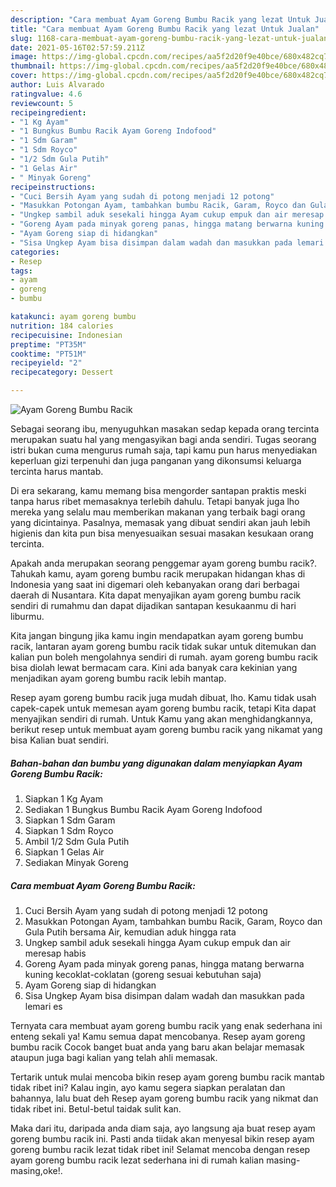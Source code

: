 ```yaml
---
description: "Cara membuat Ayam Goreng Bumbu Racik yang lezat Untuk Jualan"
title: "Cara membuat Ayam Goreng Bumbu Racik yang lezat Untuk Jualan"
slug: 1168-cara-membuat-ayam-goreng-bumbu-racik-yang-lezat-untuk-jualan
date: 2021-05-16T02:57:59.211Z
image: https://img-global.cpcdn.com/recipes/aa5f2d20f9e40bce/680x482cq70/ayam-goreng-bumbu-racik-foto-resep-utama.jpg
thumbnail: https://img-global.cpcdn.com/recipes/aa5f2d20f9e40bce/680x482cq70/ayam-goreng-bumbu-racik-foto-resep-utama.jpg
cover: https://img-global.cpcdn.com/recipes/aa5f2d20f9e40bce/680x482cq70/ayam-goreng-bumbu-racik-foto-resep-utama.jpg
author: Luis Alvarado
ratingvalue: 4.6
reviewcount: 5
recipeingredient:
- "1 Kg Ayam"
- "1 Bungkus Bumbu Racik Ayam Goreng Indofood"
- "1 Sdm Garam"
- "1 Sdm Royco"
- "1/2 Sdm Gula Putih"
- "1 Gelas Air"
- " Minyak Goreng"
recipeinstructions:
- "Cuci Bersih Ayam yang sudah di potong menjadi 12 potong"
- "Masukkan Potongan Ayam, tambahkan bumbu Racik, Garam, Royco dan Gula Putih bersama Air, kemudian aduk hingga rata"
- "Ungkep sambil aduk sesekali hingga Ayam cukup empuk dan air meresap habis"
- "Goreng Ayam pada minyak goreng panas, hingga matang berwarna kuning kecoklat-coklatan (goreng sesuai kebutuhan saja)"
- "Ayam Goreng siap di hidangkan"
- "Sisa Ungkep Ayam bisa disimpan dalam wadah dan masukkan pada lemari es"
categories:
- Resep
tags:
- ayam
- goreng
- bumbu

katakunci: ayam goreng bumbu 
nutrition: 184 calories
recipecuisine: Indonesian
preptime: "PT35M"
cooktime: "PT51M"
recipeyield: "2"
recipecategory: Dessert

---
```



![Ayam Goreng Bumbu Racik](https://img-global.cpcdn.com/recipes/aa5f2d20f9e40bce/680x482cq70/ayam-goreng-bumbu-racik-foto-resep-utama.jpg)

Sebagai seorang ibu, menyuguhkan masakan sedap kepada orang tercinta merupakan suatu hal yang mengasyikan bagi anda sendiri. Tugas seorang istri bukan cuma mengurus rumah saja, tapi kamu pun harus menyediakan keperluan gizi terpenuhi dan juga panganan yang dikonsumsi keluarga tercinta harus mantab.

Di era  sekarang, kamu memang bisa mengorder santapan praktis meski tanpa harus ribet memasaknya terlebih dahulu. Tetapi banyak juga lho mereka yang selalu mau memberikan makanan yang terbaik bagi orang yang dicintainya. Pasalnya, memasak yang dibuat sendiri akan jauh lebih higienis dan kita pun bisa menyesuaikan sesuai masakan kesukaan orang tercinta. 



Apakah anda merupakan seorang penggemar ayam goreng bumbu racik?. Tahukah kamu, ayam goreng bumbu racik merupakan hidangan khas di Indonesia yang saat ini digemari oleh kebanyakan orang dari berbagai daerah di Nusantara. Kita dapat menyajikan ayam goreng bumbu racik sendiri di rumahmu dan dapat dijadikan santapan kesukaanmu di hari liburmu.

Kita jangan bingung jika kamu ingin mendapatkan ayam goreng bumbu racik, lantaran ayam goreng bumbu racik tidak sukar untuk ditemukan dan kalian pun boleh mengolahnya sendiri di rumah. ayam goreng bumbu racik bisa diolah lewat bermacam cara. Kini ada banyak cara kekinian yang menjadikan ayam goreng bumbu racik lebih mantap.

Resep ayam goreng bumbu racik juga mudah dibuat, lho. Kamu tidak usah capek-capek untuk memesan ayam goreng bumbu racik, tetapi Kita dapat menyajikan sendiri di rumah. Untuk Kamu yang akan menghidangkannya, berikut resep untuk membuat ayam goreng bumbu racik yang nikamat yang bisa Kalian buat sendiri.

<!--inarticleads1-->

##### Bahan-bahan dan bumbu yang digunakan dalam menyiapkan Ayam Goreng Bumbu Racik:

1. Siapkan 1 Kg Ayam
1. Sediakan 1 Bungkus Bumbu Racik Ayam Goreng Indofood
1. Siapkan 1 Sdm Garam
1. Siapkan 1 Sdm Royco
1. Ambil 1/2 Sdm Gula Putih
1. Siapkan 1 Gelas Air
1. Sediakan  Minyak Goreng




<!--inarticleads2-->

##### Cara membuat Ayam Goreng Bumbu Racik:

1. Cuci Bersih Ayam yang sudah di potong menjadi 12 potong
1. Masukkan Potongan Ayam, tambahkan bumbu Racik, Garam, Royco dan Gula Putih bersama Air, kemudian aduk hingga rata
1. Ungkep sambil aduk sesekali hingga Ayam cukup empuk dan air meresap habis
1. Goreng Ayam pada minyak goreng panas, hingga matang berwarna kuning kecoklat-coklatan (goreng sesuai kebutuhan saja)
1. Ayam Goreng siap di hidangkan
1. Sisa Ungkep Ayam bisa disimpan dalam wadah dan masukkan pada lemari es




Ternyata cara membuat ayam goreng bumbu racik yang enak sederhana ini enteng sekali ya! Kamu semua dapat mencobanya. Resep ayam goreng bumbu racik Cocok banget buat anda yang baru akan belajar memasak ataupun juga bagi kalian yang telah ahli memasak.

Tertarik untuk mulai mencoba bikin resep ayam goreng bumbu racik mantab tidak ribet ini? Kalau ingin, ayo kamu segera siapkan peralatan dan bahannya, lalu buat deh Resep ayam goreng bumbu racik yang nikmat dan tidak ribet ini. Betul-betul taidak sulit kan. 

Maka dari itu, daripada anda diam saja, ayo langsung aja buat resep ayam goreng bumbu racik ini. Pasti anda tiidak akan menyesal bikin resep ayam goreng bumbu racik lezat tidak ribet ini! Selamat mencoba dengan resep ayam goreng bumbu racik lezat sederhana ini di rumah kalian masing-masing,oke!.

